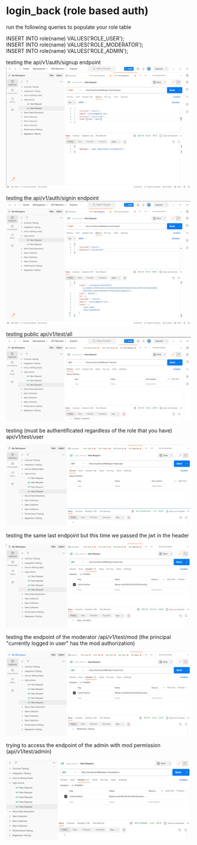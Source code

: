 # login_back (role based auth)
run the following queries to populate your role table

INSERT INTO role(name) VALUES('ROLE_USER'); </br>
INSERT INTO role(name) VALUES('ROLE_MODERATOR'); </br>
INSERT INTO role(name) VALUES('ROLE_ADMIN'); </br>

testing the api/v1/auth/signup endpoint
![img.png](readmeImages/img.png)

testing the api/v1/auth/signin endpoint
![img_1.png](readmeImages/img_1.png)

testing public api/v1/test/all 
![img_2.png](readmeImages/img_2.png)

testing (must be authentificated regardless of the role that you have) api/v1/test/user

![img_3.png](readmeImages/img_3.png)

testing the same last endpoint but this time we passed the jwt in the header 

![img_4.png](readmeImages/img_4.png)

testing the endpoint of the moderator /api/v1/test/mod (the principal "currently logged in user" has the mod authorization)

![img_5.png](readmeImages/img_5.png)

trying to access the endpoint of the admin with mod permission (api/v1/test/admin)

![img_6.png](readmeImages/img_6.png)

